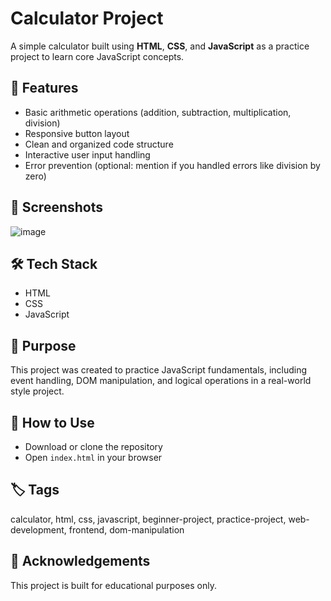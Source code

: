 # Calculator Project

A simple calculator built using **HTML**, **CSS**, and **JavaScript** as a practice project to learn core JavaScript concepts.

## 🚀 Features

- Basic arithmetic operations (addition, subtraction, multiplication, division)
- Responsive button layout
- Clean and organized code structure
- Interactive user input handling
- Error prevention (optional: mention if you handled errors like division by zero)

## 📸 Screenshots

![image](https://github.com/user-attachments/assets/5be63a28-ee22-4bbd-a030-37cdaec6ae94)


## 🛠️ Tech Stack

- HTML
- CSS
- JavaScript

## 🎯 Purpose

This project was created to practice JavaScript fundamentals, including event handling, DOM manipulation, and logical operations in a real-world style project.

## 📂 How to Use

- Download or clone the repository  
- Open `index.html` in your browser

## 🏷️ Tags

calculator, html, css, javascript, beginner-project, practice-project, web-development, frontend, dom-manipulation

## 🙌 Acknowledgements

This project is built for educational purposes only.
